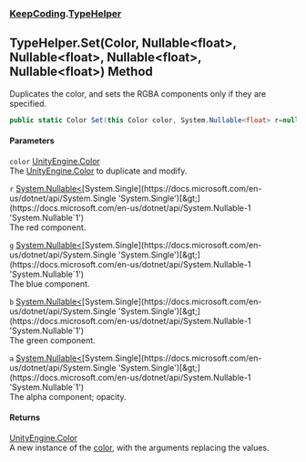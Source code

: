 ### [KeepCoding](KeepCoding.md 'KeepCoding').[TypeHelper](KeepCoding_TypeHelper.md 'KeepCoding.TypeHelper')
## TypeHelper.Set(Color, Nullable&lt;float&gt;, Nullable&lt;float&gt;, Nullable&lt;float&gt;, Nullable&lt;float&gt;) Method
Duplicates the color, and sets the RGBA components only if they are specified.  
```csharp
public static Color Set(this Color color, System.Nullable<float> r=null, System.Nullable<float> g=null, System.Nullable<float> b=null, System.Nullable<float> a=null);
```
#### Parameters
<a name='KeepCoding_TypeHelper_Set(Color_System_Nullable_float__System_Nullable_float__System_Nullable_float__System_Nullable_float_)_color'></a>
`color` [UnityEngine.Color](https://docs.microsoft.com/en-us/dotnet/api/UnityEngine.Color 'UnityEngine.Color')  
The [UnityEngine.Color](https://docs.microsoft.com/en-us/dotnet/api/UnityEngine.Color 'UnityEngine.Color') to duplicate and modify.
  
<a name='KeepCoding_TypeHelper_Set(Color_System_Nullable_float__System_Nullable_float__System_Nullable_float__System_Nullable_float_)_r'></a>
`r` [System.Nullable&lt;](https://docs.microsoft.com/en-us/dotnet/api/System.Nullable-1 'System.Nullable`1')[System.Single](https://docs.microsoft.com/en-us/dotnet/api/System.Single 'System.Single')[&gt;](https://docs.microsoft.com/en-us/dotnet/api/System.Nullable-1 'System.Nullable`1')  
The red component.
  
<a name='KeepCoding_TypeHelper_Set(Color_System_Nullable_float__System_Nullable_float__System_Nullable_float__System_Nullable_float_)_g'></a>
`g` [System.Nullable&lt;](https://docs.microsoft.com/en-us/dotnet/api/System.Nullable-1 'System.Nullable`1')[System.Single](https://docs.microsoft.com/en-us/dotnet/api/System.Single 'System.Single')[&gt;](https://docs.microsoft.com/en-us/dotnet/api/System.Nullable-1 'System.Nullable`1')  
The blue component.
  
<a name='KeepCoding_TypeHelper_Set(Color_System_Nullable_float__System_Nullable_float__System_Nullable_float__System_Nullable_float_)_b'></a>
`b` [System.Nullable&lt;](https://docs.microsoft.com/en-us/dotnet/api/System.Nullable-1 'System.Nullable`1')[System.Single](https://docs.microsoft.com/en-us/dotnet/api/System.Single 'System.Single')[&gt;](https://docs.microsoft.com/en-us/dotnet/api/System.Nullable-1 'System.Nullable`1')  
The green component.
  
<a name='KeepCoding_TypeHelper_Set(Color_System_Nullable_float__System_Nullable_float__System_Nullable_float__System_Nullable_float_)_a'></a>
`a` [System.Nullable&lt;](https://docs.microsoft.com/en-us/dotnet/api/System.Nullable-1 'System.Nullable`1')[System.Single](https://docs.microsoft.com/en-us/dotnet/api/System.Single 'System.Single')[&gt;](https://docs.microsoft.com/en-us/dotnet/api/System.Nullable-1 'System.Nullable`1')  
The alpha component; opacity.
  
#### Returns
[UnityEngine.Color](https://docs.microsoft.com/en-us/dotnet/api/UnityEngine.Color 'UnityEngine.Color')  
A new instance of the [color](KeepCoding_TypeHelper_Set(Color_System_Nullable_float__System_Nullable_float__System_Nullable_float__System_Nullable_float_).md#KeepCoding_TypeHelper_Set(Color_System_Nullable_float__System_Nullable_float__System_Nullable_float__System_Nullable_float_)_color 'KeepCoding.TypeHelper.Set(Color, System.Nullable&lt;float&gt;, System.Nullable&lt;float&gt;, System.Nullable&lt;float&gt;, System.Nullable&lt;float&gt;).color'), with the arguments replacing the values.
